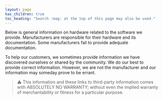 ```yaml
---
layout: page
has_children: true
toc_heading: "Search :mag: at the top of this page may also be used."
---
```

Below is general information on hardware related to the software we provide.
Manufacturers are responsible for their hardware and its documentation.
Some manufacturers fail to provide adequate documentation.

To help our customers, we sometimes provide information we have discovered
ourselves or shared by the community. We do our best to provide correct
information. However, we are not the manufacturer and our information may
someday prove to be errant.

> :warning: This information and these links to third-party information
> comes with ABSOLUTELY NO WARRANTY; without even the implied warranty of
> merchantability or fitness for a particular purpose.
